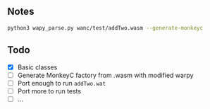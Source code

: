 ## Notes

```sh
python3 wapy_parse.py wanc/test/addTwo.wasm --generate-monkeyc
```

## Todo
- [x] Basic classes
- [ ] Generate MonkeyC factory from .wasm with modified warpy
- [ ] Port enough to run `addTwo.wat`
- [ ] Port more to run tests
- [ ] ...